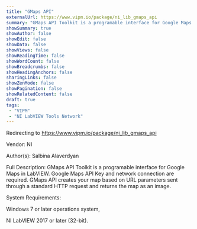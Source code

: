 ```yaml
---
title: "GMaps API"
externalUrl: https://www.vipm.io/package/ni_lib_gmaps_api
summary: "GMaps API Toolkit is a programable interface for Google Maps in LabVIEW."
showSummary: true
showAuthor: false
showEdit: false
showData: false
showViews: false
showReadingTime: false
showWordCount: false
showBreadcrumbs: false
showHeadingAnchors: false
sharingLinks: false
showZenMode: false
showPagination: false
showRelatedContent: false
draft: true
tags:
 - "VIPM"
 - "NI LabVIEW Tools Network"
---
```


Redirecting to https://www.vipm.io/package/ni_lib_gmaps_api

Vendor: NI

Author(s): Salbina Alaverdyan
 
Full Description:
GMaps API Toolkit is a programable interface for Google Maps in LabVIEW. Google Maps API Key and network connection are required. GMaps API creates your map based on URL parameters sent through a standard HTTP request and returns the map as an image. 

System Requirements:

Windows 7 or later operations system,

NI LabVIEW 2017 or later (32-bit).